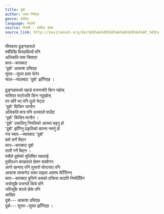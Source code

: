 ```yaml
---
title: दूबो
author: उदय निरौला
genre: कविता
language: नेपाली
source: नेपाली - कविता कोश
source_link: http://kavitakosh.org/kk/%E0%A4%89%E0%A4%A6%E0%A4%AF_%E0%A4%A8%E0%A4%BF%E0%A4%B0%E0%A5%8C%E0%A4%B2%E0%A4%BE
---
```


भीमकाय ढुङ्गाहरूले  
वर्षौंदेखि थिच्दाथिच्दै पनि  
अलिकति घाम चियाएर  
काप--कापबाट  
'दूबो' आकाश उभिएछ  
सुस्त--सुस्त हावा फेरेर  
प्वाल--प्वालबाट 'दूबो' झाँगिएछ ।  
   
ढुङ्गाहरूको पहाडे वजनजति किन नहोस्  
भासिएर माटोजति किन नदुखोस्  
तर थोरै भए पनि दुलो भेट्दा  
'दूबो' थिचिन जान्दैन  
अलिकति मात्र पनि उज्यालो पाउँदा  
'दूबो' किचिन मान्दैन ।  
'दूबो' उचालिनु नियतिको आस्था बढ्नु हो  
'दूबो' झाँगिनु प्रकृतिको बास्ना नमर्नु हो  
नत्र च्याप--च्यापबाट 'दूबो'  
बामे सर्ने थिएन  
काप--कापबाट दूबो  
ताती गर्ने थिएन ।  
यसैले दूबोको युधिष्ठिर पक्षलाई  
दुर्योदधन बारहरूले छेक्न सक्दैनन्  
आगो खन्याए पनि तुसारो घोप्ट्याए पनि  
आकाश लम्कनेउ सका पाइला अवश्य मेटिँदैनन्  
काप--कापबाट हुत्तिने उसको प्रक्रिया कदापि निमोठिँदैन  
जत्रोसुकै वजनले थिचे पनि  
जतिसुकै बारले छेके पनि  
आखिर  
दूबो--- आकाश उभिएछ  
दूबो--- सुस्त--सुस्त झाँगिएछ ।
